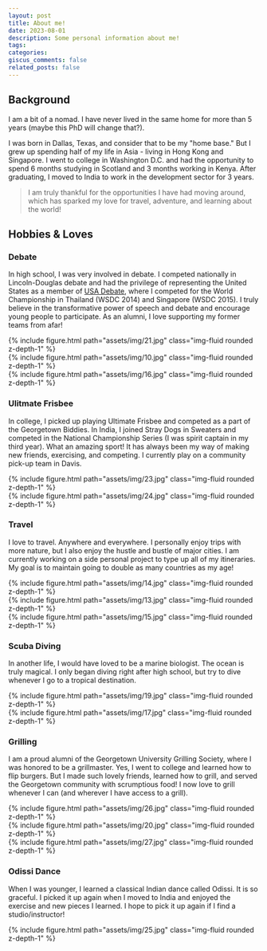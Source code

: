 ```yaml
---
layout: post
title: About me!
date: 2023-08-01
description: Some personal information about me!
tags:
categories:
giscus_comments: false
related_posts: false
---
```


## Background
I am a bit of a nomad. I have never lived in the same home for more than 5 years (maybe this PhD will change that?).

I was born in Dallas, Texas, and consider that to be my "home base." But I grew up spending half of my life in Asia - living in Hong Kong and Singapore. I went to college in Washington D.C. and had the opportunity to spend 6 months studying in Scotland and 3 months working in Kenya. After graduating, I moved to India to work in the development sector for 3 years.

> I am truly thankful for the opportunities I have had moving around, which has sparked my love for travel, adventure, and learning about the world!

## Hobbies & Loves

### Debate
In high school, I was very involved in debate. I competed nationally in Lincoln-Douglas debate and had the privilege of representing the United States as a member of <a href="https://www.speechanddebate.org/usa-debate/">USA Debate</a>, where I competed for the World Championship in Thailand (WSDC 2014) and Singapore (WSDC 2015). I truly believe in the transformative power of speech and debate and encourage young people to participate. As an alumni, I love supporting my former teams from afar!

<div class="row mt-3">
    <div class="col-sm mt-3 mt-md-0">
        {% include figure.html path="assets/img/21.jpg" class="img-fluid rounded z-depth-1" %}
    </div>
    <div class="col-sm mt-3 mt-md-0">
        {% include figure.html path="assets/img/10.jpg" class="img-fluid rounded z-depth-1" %}
    </div>
    <div class="col-sm mt-3 mt-md-0">
        {% include figure.html path="assets/img/16.jpg" class="img-fluid rounded z-depth-1" %}
    </div>
</div>

### Ulitmate Frisbee
In college, I picked up playing Ultimate Frisbee and competed as a part of the Georgetown Biddies. In India, I joined Stray Dogs in Sweaters and competed in the National Championship Series (I was spirit captain in my third year). What an amazing sport! It has always been my way of making new friends, exercising, and competing. I currently play on a community pick-up team in Davis. 

<div class="row mt-3">
    <div class="col-sm mt-3 mt-md-0">
        {% include figure.html path="assets/img/23.jpg" class="img-fluid rounded z-depth-1" %}
    </div>
    <div class="col-sm mt-3 mt-md-0">
        {% include figure.html path="assets/img/24.jpg" class="img-fluid rounded z-depth-1" %}
    </div>
</div>

### Travel
I love to travel. Anywhere and everywhere. I personally enjoy trips with more nature, but I also enjoy the hustle and bustle of major cities. I am currently working on a side personal project to type up all of my itineraries. My goal is to maintain going to double as many countries as my age!
<div class="row mt-3">
    <div class="col-sm mt-3 mt-md-0">
        {% include figure.html path="assets/img/14.jpg" class="img-fluid rounded z-depth-1" %}
    </div>
    <div class="col-sm mt-3 mt-md-0">
        {% include figure.html path="assets/img/13.jpg" class="img-fluid rounded z-depth-1" %}
    </div>
    <div class="col-sm mt-3 mt-md-0">
        {% include figure.html path="assets/img/15.jpg" class="img-fluid rounded z-depth-1" %}
    </div>
</div>

### Scuba Diving
In another life, I would have loved to be a marine biologist. The ocean is truly magical. I only began diving right after high school, but try to dive whenever I go to a tropical destination. 

<div class="row mt-3">
    <div class="col-sm mt-3 mt-md-0">
        {% include figure.html path="assets/img/19.jpg" class="img-fluid rounded z-depth-1" %}
    </div>
    <div class="col-sm mt-3 mt-md-0">
        {% include figure.html path="assets/img/17.jpg" class="img-fluid rounded z-depth-1" %}
    </div>
</div>

### Grilling
I am a proud alumni of the Georgetown University Grilling Society, where I was honored to be a grillmaster. Yes, I went to college and learned how to flip burgers. But I made such lovely friends, learned how to grill, and served the Georgetown community with scrumptious food! I now love to grill whenever I can (and wherever I have access to a grill). 

<div class="row mt-3 justify-content-center">
    <div class="col-sm mt-3 mt-md-0 d-flex justify-content-center">
        {% include figure.html path="assets/img/26.jpg" class="img-fluid rounded z-depth-1" %}
    </div>
    <div class="col-sm mt-3 mt-md-0 d-flex justify-content-center">
        {% include figure.html path="assets/img/20.jpg" class="img-fluid rounded z-depth-1" %}
    </div>
    <div class="col-sm mt-3 mt-md-0 d-flex justify-content-center">
        {% include figure.html path="assets/img/27.jpg" class="img-fluid rounded z-depth-1" %}
    </div>
</div>

### Odissi Dance
When I was younger, I learned a classical Indian dance called Odissi. It is so graceful. I picked it up again when I moved to India and enjoyed the exercise and new pieces I learned. I hope to pick it up again if I find a studio/instructor!

<div class="row mt-3">
    <div class="col-sm mt-3 mt-md-0">
        {% include figure.html path="assets/img/25.jpg" class="img-fluid rounded z-depth-1" %}
    </div>
</div>
